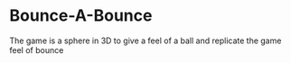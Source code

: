 # Bounce-A-Bounce
The game is a sphere in 3D to give a feel of a ball and replicate the game feel of bounce  
